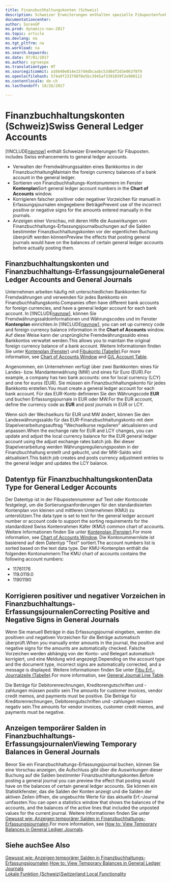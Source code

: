```yaml
---
title: Finanzbuchhaltungskonten (Schweiz)
description: Schweizer Erweiterungen enthalten spezielle Fibupostenfunktionen.
documentationcenter: 
author: SorenGP
ms.prod: dynamics-nav-2017
ms.topic: article
ms.devlang: na
ms.tgt_pltfrm: na
ms.workload: na
ms.search.keywords: 
ms.date: 07/01/2017
ms.author: sgroespe
ms.translationtype: HT
ms.sourcegitcommit: a16640e014e157d4dbcaabc53d0df2d3e063f8f9
ms.openlocfilehash: 574a9f233798f0e5bc3945af3391039f2e900112
ms.contentlocale: de-ch
ms.lasthandoff: 10/26/2017

---
```

# <a name="swiss-general-ledger-accounts"></a><span data-ttu-id="f78a0-103">Finanzbuchhaltungskonten (Schweiz)</span><span class="sxs-lookup"><span data-stu-id="f78a0-103">Swiss General Ledger Accounts</span></span>
[!INCLUDE[navnow](../../includes/navnow_md.md)]<span data-ttu-id="f78a0-104"> enthält Schweizer Erweiterungen für Fibuposten.</span><span class="sxs-lookup"><span data-stu-id="f78a0-104"> includes Swiss enhancements to general ledger accounts.</span></span>

- <span data-ttu-id="f78a0-105">Verwalten der Fremdwährungssalden eines Bankkontos in der Finanzbuchhaltung</span><span class="sxs-lookup"><span data-stu-id="f78a0-105">Maintain the foreign currency balances of a bank account in the general ledger.</span></span>  
- <span data-ttu-id="f78a0-106">Sortieren von Finanzbuchhaltungs-Kontonummern im Fenster **Kontenplan**</span><span class="sxs-lookup"><span data-stu-id="f78a0-106">Sort general ledger account numbers in the **Chart of Accounts** window.</span></span>  
- <span data-ttu-id="f78a0-107">Korrigieren falscher positiver oder negativer Vorzeichen für manuell in Erfassungsjournalen eingegebene Beträge</span><span class="sxs-lookup"><span data-stu-id="f78a0-107">Prevent use of the incorrect positive or negative signs for the amounts entered manually in the journals.</span></span>  
- <span data-ttu-id="f78a0-108">Anzeigen einer Vorschau, mit deren Hilfe die Auswirkungen von Finanzbuchhaltungs-Erfassungsjournalbuchungen auf die Salden bestimmter Finanzbuchhaltungskonten vor der eigentlichen Buchung überprüft werden können</span><span class="sxs-lookup"><span data-stu-id="f78a0-108">Preview the effects that posting general journals would have on the balances of certain general ledger accounts before actually posting them.</span></span>  

## <a name="general-ledger-accounts-and-general-journals"></a><span data-ttu-id="f78a0-109">Finanzbuchhaltungskonten und Finanzbuchhaltungs-Erfassungsjournale</span><span class="sxs-lookup"><span data-stu-id="f78a0-109">General Ledger Accounts and General Journals</span></span>  
<span data-ttu-id="f78a0-110">Unternehmen arbeiten häufig mit unterschiedlichen Bankkonten für Fremdwährungen und verwenden für jedes Bankkonto ein Finanzbuchhaltungskonto.</span><span class="sxs-lookup"><span data-stu-id="f78a0-110">Companies often have different bank accounts for foreign currencies, and have a general ledger account for each bank account.</span></span> <span data-ttu-id="f78a0-111">In [!INCLUDE[navnow](../../includes/navnow_md.md)], können Sie Fremdwährungssaldoinformationen und Währungscodes und im Fenster **Kontenplan** einrichten.</span><span class="sxs-lookup"><span data-stu-id="f78a0-111">In [!INCLUDE[navnow](../../includes/navnow_md.md)], you can set up currency code and foreign currency balance information in the **Chart of Accounts** window.</span></span> <span data-ttu-id="f78a0-112">Auf diese Weise kann der ursprüngliche Fremdwährungssaldo eines Bankkontos verwaltet werden.</span><span class="sxs-lookup"><span data-stu-id="f78a0-112">This allows you to maintain the original foreign currency balance of a bank account.</span></span> <span data-ttu-id="f78a0-113">Weitere Informationen finden Sie unter [Kontenplan (Fenster)](assetId:///fa407624-b670-44b6-8397-91aa606e4c39) und [Fibukonto (Tabelle)](assetId:///a65c2b09-9bb2-43db-8c53-c047bfc49777).</span><span class="sxs-lookup"><span data-stu-id="f78a0-113">For more information, see [Chart of Accounts Window](assetId:///fa407624-b670-44b6-8397-91aa606e4c39) and [G/L Account Table](assetId:///a65c2b09-9bb2-43db-8c53-c047bfc49777).</span></span>  

<span data-ttu-id="f78a0-114">Angenommen, ein Unternehmen verfügt über zwei Bankkonten: eines für Landes- bzw. Mandantenwährung (MW) und eines für Euro (EUR).</span><span class="sxs-lookup"><span data-stu-id="f78a0-114">For example, a company has two bank accounts: one for local currency (LCY) and one for euros (EUR).</span></span> <span data-ttu-id="f78a0-115">Sie müssen ein Finanzbuchhaltungskonto für jedes Bankkonto erstellen.</span><span class="sxs-lookup"><span data-stu-id="f78a0-115">You must create a general ledger account for each bank account.</span></span> <span data-ttu-id="f78a0-116">Für das EUR-Konto definieren Sie den Währungscode **EUR** und buchen Erfassungsjournale in EUR oder MW.</span><span class="sxs-lookup"><span data-stu-id="f78a0-116">For the EUR account, define the currency code as **EUR** and post journals in EUR or LCY.</span></span>  

<span data-ttu-id="f78a0-117">Wenn sich der Wechselkurs für EUR und MW ändert, können Sie den Landeswährungssaldo für das EUR-Finanzbuchhaltungskonto mit dem Stapelverarbeitungsauftrag "Wechselkurse regulieren" aktualisieren und anpassen.</span><span class="sxs-lookup"><span data-stu-id="f78a0-117">When the exchange rate for EUR and LCY changes, you can update and adjust the local currency balance for the EUR general ledger account using the adjust exchange rates batch job.</span></span> <span data-ttu-id="f78a0-118">Bei dieser Stapelverarbeitung werden Währungsregulierungsposten in der Finanzbuchhaltung erstellt und gebucht, und der MW-Saldo wird aktualisiert.</span><span class="sxs-lookup"><span data-stu-id="f78a0-118">This batch job creates and posts currency adjustment entries to the general ledger and updates the LCY balance.</span></span>  

## <a name="data-type-for-general-ledger-accounts"></a><span data-ttu-id="f78a0-119">Datentyp für Finanzbuchhaltungskonten</span><span class="sxs-lookup"><span data-stu-id="f78a0-119">Data Type for General Ledger Accounts</span></span>  
<span data-ttu-id="f78a0-120">Der Datentyp ist in der Fibupostennummer auf Text oder Kontocode festgelegt, um die Sortierungsanforderungen für den standardisierten Kontenplan von kleinen und mittleren Unternehmen (KMU) zu unterstützen.</span><span class="sxs-lookup"><span data-stu-id="f78a0-120">The data type is set to text for the general ledger account number or account code to support the sorting requirements for the standardized Swiss Kontenrahmen Käfer (KMU) common chart of accounts.</span></span> <span data-ttu-id="f78a0-121">Weitere Informationen finden Sie unter [Kontenplan (Fenster)](assetId:///fa407624-b670-44b6-8397-91aa606e4c39).</span><span class="sxs-lookup"><span data-stu-id="f78a0-121">For more information, see [Chart of Accounts Window](assetId:///fa407624-b670-44b6-8397-91aa606e4c39).</span></span> <span data-ttu-id="f78a0-122">Die Kontonummernliste ist basierend auf dem Datentyp "Text" sortiert.</span><span class="sxs-lookup"><span data-stu-id="f78a0-122">The account numbers list is sorted based on the text data type.</span></span> <span data-ttu-id="f78a0-123">Der KMU-Kontenplan enthält die folgenden Kontonummern:</span><span class="sxs-lookup"><span data-stu-id="f78a0-123">The KMU chart of accounts contains the following account numbers:</span></span>  

- <span data-ttu-id="f78a0-124">1176</span><span class="sxs-lookup"><span data-stu-id="f78a0-124">1176</span></span>  
- <span data-ttu-id="f78a0-125">119.0</span><span class="sxs-lookup"><span data-stu-id="f78a0-125">119.0</span></span>  
- <span data-ttu-id="f78a0-126">1190</span><span class="sxs-lookup"><span data-stu-id="f78a0-126">1190</span></span>  

## <a name="correcting-positive-and-negative-signs-in-general-journals"></a><span data-ttu-id="f78a0-127">Korrigieren positiver und negativer Vorzeichen in Finanzbuchhaltungs-Erfassungsjournalen</span><span class="sxs-lookup"><span data-stu-id="f78a0-127">Correcting Positive and Negative Signs in General Journals</span></span>  
<span data-ttu-id="f78a0-128">Wenn Sie manuell Beträge in das Erfassungsjournal eingeben, werden die positiven und negativen Vorzeichen für die Beträge automatisch überprüft.</span><span class="sxs-lookup"><span data-stu-id="f78a0-128">When you manually enter amounts in the journal, the positive and negative signs for the amounts are automatically checked.</span></span> <span data-ttu-id="f78a0-129">Falsche Vorzeichen werden abhängig von der Konto- und Belegart automatisch korrigiert, und eine Meldung wird angezeigt.</span><span class="sxs-lookup"><span data-stu-id="f78a0-129">Depending on the account type and the document type, incorrect signs are automatically corrected, and a message is displayed.</span></span> <span data-ttu-id="f78a0-130">Weitere Informationen finden Sie unter [Fibu Erf.-Journalzeile (Tabelle)](assetId:///5308c791-0964-41d9-bc54-fd87e815d1be).</span><span class="sxs-lookup"><span data-stu-id="f78a0-130">For more information, see [General Journal Line Table](assetId:///5308c791-0964-41d9-bc54-fd87e815d1be).</span></span>  

<span data-ttu-id="f78a0-131">Die Beträge für Debitorenrechnungen, Kreditorengutschriften und -zahlungen müssen positiv sein.</span><span class="sxs-lookup"><span data-stu-id="f78a0-131">The amounts for customer invoices, vendor credit memos, and payments must be positive.</span></span> <span data-ttu-id="f78a0-132">Die Beträge für Kreditorenrechnungen, Debitorengutschriften und -zahlungen müssen negativ sein.</span><span class="sxs-lookup"><span data-stu-id="f78a0-132">The amounts for vendor invoices, customer credit memos, and payments must be negative.</span></span>  

## <a name="viewing-temporary-balances-in-general-journals"></a><span data-ttu-id="f78a0-133">Anzeigen temporärer Salden in Finanzbuchhaltungs-Erfassungsjournalen</span><span class="sxs-lookup"><span data-stu-id="f78a0-133">Viewing Temporary Balances in General Journals</span></span>  
<span data-ttu-id="f78a0-134">Bevor Sie ein Finanzbuchhaltungs-Erfassungsjournal buchen, können Sie eine Vorschau anzeigen, die Aufschluss gibt über die Auswirkungen dieser Buchung auf die Salden bestimmter Finanzbuchhaltungskonten.</span><span class="sxs-lookup"><span data-stu-id="f78a0-134">Before posting a general journal you can preview the effect that posting would have on the balances of certain general ledger accounts.</span></span> <span data-ttu-id="f78a0-135">Sie können ein Statistikfenster, das die Salden der Konten anzeigt und die Salden der aktiven Zeilen öffnen, die ungebuchte Werte für das aktuelle Erf.-Journal umfassten.</span><span class="sxs-lookup"><span data-stu-id="f78a0-135">You can open a statistics window that shows the balances of the accounts, and the balances of the active lines that included the unposted values for the current journal.</span></span> <span data-ttu-id="f78a0-136">Weitere Informationen finden Sie unter [Gewusst wie: Anzeigen temporärer Salden in Finanzbuchhaltungs-Erfassungsjournalen](how-to-view-temporary-balances-in-general-ledger-journals.md).</span><span class="sxs-lookup"><span data-stu-id="f78a0-136">For more information, see [How to: View Temporary Balances in General Ledger Journals](how-to-view-temporary-balances-in-general-ledger-journals.md).</span></span>  

## <a name="see-also"></a><span data-ttu-id="f78a0-137">Siehe auch</span><span class="sxs-lookup"><span data-stu-id="f78a0-137">See Also</span></span>  
 <span data-ttu-id="f78a0-138">[Gewusst wie: Anzeigen temporärer Salden in Finanzbuchhaltungs-Erfassungsjournalen](how-to-view-temporary-balances-in-general-ledger-journals.md) </span><span class="sxs-lookup"><span data-stu-id="f78a0-138">[How to: View Temporary Balances in General Ledger Journals](how-to-view-temporary-balances-in-general-ledger-journals.md) </span></span>  
 [<span data-ttu-id="f78a0-139">Lokale Funktion (Schweiz)</span><span class="sxs-lookup"><span data-stu-id="f78a0-139">Switzerland Local Functionality</span></span>](switzerland-local-functionality.md)

